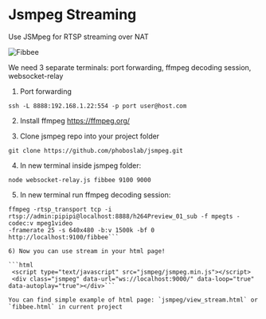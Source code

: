 # Jsmpeg Streaming
Use JSMpeg for RTSP streaming over NAT

![Fibbee](https://user-images.githubusercontent.com/43553016/188693618-7805b4e4-e52c-44bc-a2b9-b0467f5a7d4b.png)

We need 3 separate terminals: port forwarding, ffmpeg decoding session, websocket-relay

1) Port forwarding

`ssh -L 8888:192.168.1.22:554 -p port user@host.com`

2) Install ffmpeg https://ffmpeg.org/


3) Clone jsmpeg repo into your project folder

`git clone https://github.com/phoboslab/jsmpeg.git`

4) In new terminal inside jsmpeg folder:
 
`node websocket-relay.js fibbee 9100 9000`

5) In new terminal run ffmpeg decoding session:

```
ffmpeg -rtsp_transport tcp -i rtsp://admin:pipipi@localhost:8888/h264Preview_01_sub -f mpegts -codec:v mpeg1video 
-framerate 25 -s 640x480 -b:v 1500k -bf 0 http://localhost:9100/fibbee```

6) Now you can use stream in your html page!

```html
 <script type="text/javascript" src="jsmpeg/jsmpeg.min.js"></script>
 <div class="jsmpeg" data-url="ws://localhost:9000/" data-loop="true" data-autoplay="true"></div>```

You can find simple example of html page: `jsmpeg/view_stream.html` or `fibbee.html` in current project

